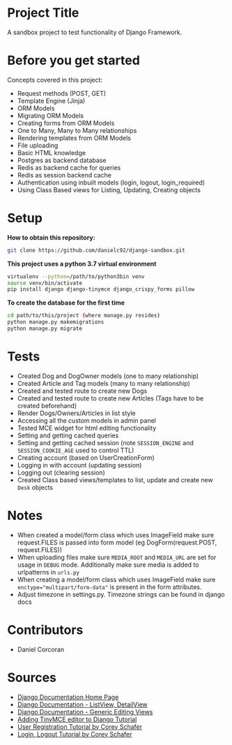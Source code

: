 # Project Title
A sandbox project to test functionality of Django Framework.

# Before you get started
Concepts covered in this project:
- Request methods (POST, GET)
- Template Engine (Jinja)
- ORM Models
- Migrating ORM Models
- Creating forms from ORM Models
- One to Many, Many to Many relationships
- Rendering templates from ORM Models
- File uploading
- Basic HTML knowledge
- Postgres as backend database
- Redis as backend cache for queries
- Redis as session backend cache
- Authentication using inbuilt models (login, logout, login_required)
- Using Class Based views for Listing, Updating, Creating objects

# Setup
**How to obtain this repository:**
```sh
git clone https://github.com/danielc92/django-sandbox.git
```

**This project uses a python 3.7 virtual environment**
```sh
virtualenv --python=/path/to/python3bin venv
source venv/bin/activate
pip install django django-tinymce django_crispy_forms pillow
```

**To create the database for the first time**
```sh
cd path/to/this/project (where manage.py resides)
python manage.py makemigrations
python manage.py migrate
```

# Tests
- Created Dog and DogOwner models (one to many relationship)
- Created Article and Tag models (many to many relationship)
- Created and tested route to create new Dogs
- Created and tested route to create new Articles (Tags have to be created beforehand)
- Render Dogs/Owners/Articles in list style
- Accessing all the custom models in admin panel
- Tested MCE widget for html editing functionality
- Setting and getting cached queries
- Setting and getting cached session (note `SESSION_ENGINE` and `SESSION_COOKIE_AGE` used to control TTL)
- Creating account (based on UserCreationForm)
- Logging in with account (updating session)
- Logging out (clearing session)
- Created Class based views/templates to list, update and create new `Desk` objects

# Notes
- When created a model/form class which uses ImageField make sure request.FILES is passed into form model (eg DogForm(request.POST, request.FILES))
- When uploading files make sure `MEDIA_ROOT` and `MEDIA_URL` are set for usage in `DEBUG` mode. Additionally make sure media is added to urlpatterns in `urls.py`
- When creating a model/form class which uses ImageField make sure `enctype="multipart/form-data"` is present in the form attributes.
- Adjust timezone in settings.py. Timezone strings can be found in django docs

# Contributors
- Daniel Corcoran

# Sources
- [Django Documentation Home Page](https://docs.djangoproject.com/en/2.2/)
- [Django Documentation - ListView, DetailView](https://docs.djangoproject.com/en/2.2/topics/class-based-views/generic-display/)
- [Django Documentation - Generic Editing Views](https://docs.djangoproject.com/en/2.2/ref/class-based-views/generic-editing/)
- [Adding TinyMCE editor to Django Tutorial](https://www.codementor.io/hiteshgarg14/how-to-integrate-custom-rich-text-editor-in-django-54czmp0gi)
- [User Registration Tutorial by Corey Schafer](https://www.youtube.com/watch?v=q4jPR-M0TAQ)
- [Login, Logout Tutorial by Corey Schafer](https://www.youtube.com/watch?v=3aVqWaLjqS4)